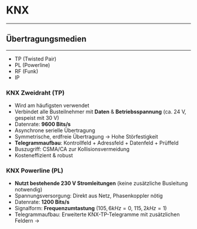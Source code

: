 # KNX
___
## Übertragungsmedien
___
- TP (Twisted Pair)
- PL (Powerline)
- RF (Funk)
- IP
### KNX Zweidraht (TP)
- Wird am häufigsten verwendet
- Verbindet alle Busteilnehmer mit **Daten** & **Betriebsspannung** (ca. 24 V, gespeist mit 30 V)
- Datenrate: **9600 Bits/s**
- Asynchrone serielle Übertragung
- Symmetrische, erdfreie Übertragung → Hohe Störfestigkeit
- **Telegrammaufbau**: Kontrollfeld + Adressfeld + Datenfeld + Prüffeld
- Buszugriff: CSMA/CA zur Kollisionsvermeidung
- Kosteneffizient & robust
### KNX Powerline (PL)
- **Nutzt bestehende 230 V Stromleitungen** (keine zusätzliche Busleitung notwendig)
- Spannungsversorgung: Direkt aus Netz, Phasenkoppler nötig
- Datenrate: **1200 Bits/s**
- Signalform: **Frequenzumtastung** ($105,6 kHz=0$, $115,2 kHz=1$)
- Telegrammaufbau: Erweiterte KNX-TP-Telegramme mit zusätzlichen Feldern
	→ 